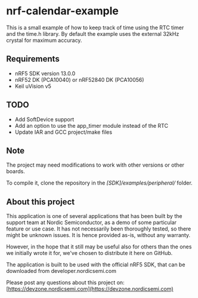 nrf-calendar-example
====================
This is a small example of how to keep track of time using the RTC timer and the time.h library. 
By default the example uses the external 32kHz crystal for maximum accuracy. 

Requirements
------------
- nRF5 SDK version 13.0.0
- nRF52 DK (PCA10040) or nRF52840 DK (PCA10056)
- Keil uVision v5

TODO
----
- Add SoftDevice support 
- Add an option to use the app_timer module instead of the RTC
- Update IAR and GCC project/make files

Note
----

The project may need modifications to work with other versions or other boards. 

To compile it, clone the repository in the *[SDK]/examples/peripheral/* folder.

About this project
------------------
This application is one of several applications that has been built by the support team at Nordic Semiconductor, as a demo of some particular feature or use case. It has not necessarily been thoroughly tested, so there might be unknown issues. It is hence provided as-is, without any warranty. 

However, in the hope that it still may be useful also for others than the ones we initially wrote it for, we've chosen to distribute it here on GitHub. 

The application is built to be used with the official nRF5 SDK, that can be downloaded from developer.nordicsemi.com

Please post any questions about this project on: 
[https://devzone.nordicsemi.com](https://devzone.nordicsemi.com)